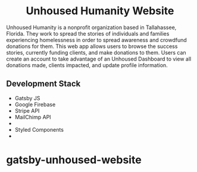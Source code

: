 
<!-- <p align="center">
  <a href="https://www.gatsbyjs.org">
    <img alt="Gatsby" src="https://www.gatsbyjs.org/monogram.svg" width="60" />
  </a>
</p> -->
<h1 align="center">
  Unhoused Humanity Website
</h1>

<p>
Unhoused Humanity is a nonprofit organization based in Tallahassee, Florida. They work to spread the stories of individuals and families experiencing homelessness in order to spread awareness and crowdfund donations for them. This web app allows users to browse the success stories, currently funding clients, and make donations to them. Users can create an account to take advantage of an Unhoused Dashboard to view all donations made, clients impacted, and update profile information. 
</p>

<h2>
Development Stack
</h2>
<ul>
<li>Gatsby JS</li>
<li>Google Firebase</li>
<li>Stripe API</li>
<li>MailChimp API<li>
<li>Styled Components<li>
</ul>

# gatsby-unhoused-website

